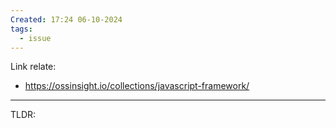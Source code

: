 ```yaml
---
Created: 17:24 06-10-2024
tags:
  - issue
---
```

Link relate:
- https://ossinsight.io/collections/javascript-framework/

---

TLDR: 

